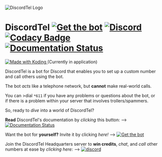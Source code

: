 ![DiscordTel Logo](http://i.imgur.com/tIL7iai.png)
# DiscordTel [![Get the bot](https://img.shields.io/badge/Discord-Get_The_Bot-7289DA.svg)](https://discordapp.com/oauth2/authorize?client_id=224662505157427200&scope=bot) [![Discord](https://img.shields.io/badge/Discord-Support_Server-7289DA.svg)](https://discord.gg/RN7pxrB) [![Codacy Badge](https://api.codacy.com/project/badge/Grade/e43f2cd06bca428c8389c8f0378a85bc)](https://www.codacy.com/app/austinhuang0131/discordtel?utm_source=github.com&amp;utm_medium=referral&amp;utm_content=austinhuang0131/discordtel&amp;utm_campaign=Badge_Grade) [![Documentation Status](https://readthedocs.org/projects/discordtel/badge/?version=readthedocs)](http://discordtel.readthedocs.io/en/readthedocs/?badge=readthedocs)

<a href="https://koding.com/"> <img src="https://koding-cdn.s3.amazonaws.com/badges/made-with-koding/v1/koding_badge_RectangleColor.png" srcset="https://koding-cdn.s3.amazonaws.com/badges/made-with-koding/v1/koding_badge_RectangleColor.png 1x, https://koding-cdn.s3.amazonaws.com/badges/made-with-koding/v1/koding_badge_RectangleColor@2x.png 2x" alt="Made with Koding" /> </a> (Currently in application)

DiscordTel is a bot for Discord that enables you to set up a custom number and call others using the bot.

The bot *acts* like a telephone network, but **cannot** make real-world calls.

You can >dial `*611` if you have any problems or questions about the bot, or if there is a problem within your server that involves trollers/spammers.

So, ready to *dive* into a world of DiscordTel?

**Read** DiscordTel's documentation by *clicking* this button: --> [![Documentation Status](https://readthedocs.org/projects/discordtel/badge/?version=readthedocs)](http://discordtel.readthedocs.io/en/readthedocs/?badge=readthedocs)

Want the bot for **yourself?** Invite it by clicking *here!* --> [![Get the bot](https://img.shields.io/badge/Discord-Get_The_Bot-7289DA.svg)](https://discordapp.com/oauth2/authorize?client_id=224662505157427200&scope=bot)

Join the DiscordTel Headquarters server to **win credits**, *chat*, and *call* other numbers at ease by *clicking here:* --> [![discord](https://img.shields.io/badge/Discord-Support_Server-7289DA.svg)](https://discord.gg/RN7pxrB)
